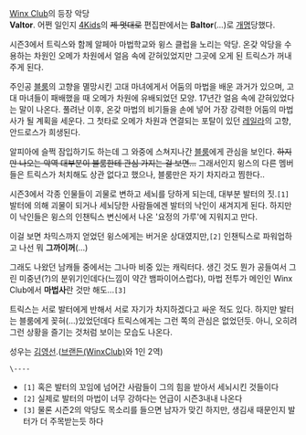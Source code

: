 [Winx Club](Winx%20Club.md)의 등장 악당  
**Valtor**. 어쩐 일인지 [4Kids](4Kids.md)의 <del>제 멋대로</del> 편집판에서는 **Baltor**(...)로 [개명](%EA%B0%9C%EB%AA%85.md)당했다.

시즌3에서 트릭스와 함께 알페아 마법학교와 윙스 클럽을 노리는 악당. 온갖 악당을 수용하는 차원인 오메가 차원에서 얼음 속에 갇혀있었지만
그곳에 오게 된 트릭스가 꺼내주게 된다.

주인공 [블룸](%EB%B8%94%EB%A3%B8%28Winx%20Club%29.md)의 고향을 멸망시킨 고대 마녀에게서 어둠의 마법을
배운 과거가 있으며, 고대 마녀들이 패배했을 때 오메가 차원에 유배되었던 모양. 17년간 얼음 속에 갇혀있었다는 말이 나온다. 풀려난 이후,
온갖 마법의 비기들을 손에 넣어 가장 강력한 어둠의 마법사가 될 계획을 세운다. 그 첫타로 오메가 차원과 연결되는 포탈이 있던
[레일라](%EB%A0%88%EC%9D%BC%EB%9D%BC.md)의 고향, 안드로스가 희생된다.

알피아에 슬쩍 잠입하기도 하는데 그 와중에 스쳐지나간 [블룸](%EB%B8%94%EB%A3%B8.md)에게 관심을 보인다.
<del>하지만 나오는 악역 대부분이 블룸한테 관심 가지는 걸 보면...</del> 그래서인지 윙스의 다른 멤버들은 트릭스가 처치해도 상관
없다고 했으나, 블룸만은 자기 차지라고 찜한다..

시즌3에서 각종 인물들이 괴물로 변하고 세뇌를 당하게 되는데, 대부분 발터의 짓.`[1]` 발터에 의해 괴물이 되거나 세뇌당한 사람들에겐
발터의 낙인이 새겨지게 된다. 하지만 이 낙인들은 윙스의 인챈틱스 변신에서 나온 '요정의 가루'에 지워지고 만다.

이걸 보면 차믹스까지 얻었던 윙스에게는 버거운 상대였지만,`[2]` 인챈틱스로 파워업하고 나선 뭐 **그까이꺼**(...)

그래도 나왔던 남캐들 중에서는 그나마 비중 있는 캐릭터다. 생긴 것도 뭔가 공들여서 그린 미중년(?)의 분위기인데다(느낌이 약간
뱀파이어스럽다), 마법 전투가 메인인 Winx Club에서 **마법사**란 것만 해도...`[3]`

트릭스는 서로 발터에게 반해서 서로 자기가 차지하겠다고 싸운 적도 있다. 하지만 발터는 블룸에게 꽂혀(...)있었던데다 트릭스에게는 그런
쪽의 관심은 없었던듯. 아니, 오히려 그런 상황을 즐기는 것처럼 보이는 모습도 나온다.

성우는 [김영선](%EA%B9%80%EC%98%81%EC%84%A0.md).([브랜든(WinxClub)](%EB%B8%8C%EB%9E%9C%EB%93%A0%28Winx%20Club%29.md)와 1인 2역)

`\----`

  * `[1]` 혹은 발터의 꼬임에 넘어간 사람들이 그의 힘을 받아서 세뇌시킨 것들이다
  * `[2]` 실제로 발터의 마법이 너무 강하다는 언급이 시즌3내내 나온다
  * `[3]` 물론 시즌2의 악당도 목소리를 들으면 남자가 맞긴 하지만, 생김새 때문인지 발터가 더 주목받는듯 하다

